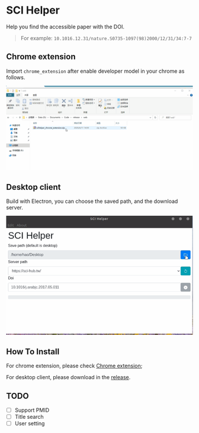 # SCI Helper

Help you find the accessible paper with the DOI.

> For example: `10.1016.12.31/nature.S0735-1097(98)2000/12/31/34:7-7`

## Chrome extension

Import `chrome_extension` after enable developer model in your chrome as follows.

![tutorials](supportfile/chrometoolsinstall.gif)

## Desktop client

Build with Electron, you can choose the saved path, and the download server.

![clienttutorials](supportfile/desktop.gif)

## How To Install

For chrome extension, please check [Chrome extension](#chrome-extension);

For desktop client, please download in the [release](https://github.com/Waynehfut/scihubhelper/releases).

## TODO

- [ ] Support PMID
- [ ] Title search
- [ ] User setting
